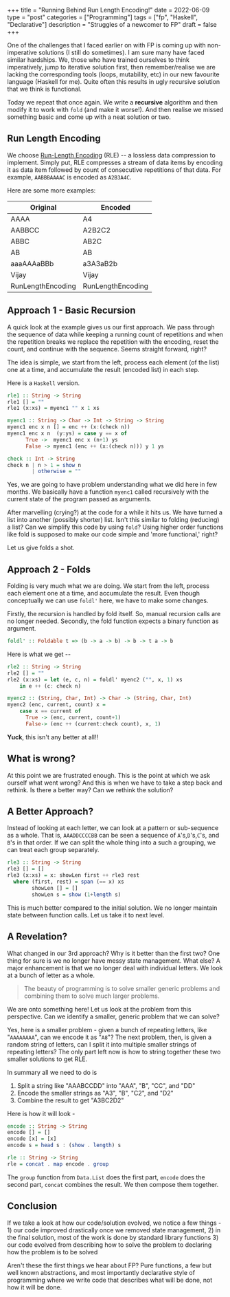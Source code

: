 +++
title       = "Running Behind Run Length Encoding!"
date        = 2022-06-09
type        = "post"
categories  = ["Programming"]
tags        = ["fp", "Haskell", "Declarative"]
description = "Struggles of a newcomer to FP"
draft       = false
+++

One of the challenges that I faced earlier on with FP is coming up with
non-imperative solutions (I still do sometimes). I am sure many have faced
similar hardships. We, those who have trained ourselves to think imperatively,
jump to iterative solution first, then remember/realise we are lacking the
corresponding tools (loops, mutability, etc) in our new favourite language
(Haskell for me). Quite often this results in ugly recursive solution that we
think is functional.

Today we repeat that once again. We write a __recursive__ algorithm and then
modify it to work with `fold` (and make it worse!). And then realise we missed
something basic and come up with a neat solution or two.

## Run Length Encoding 
We choose [Run-Length
Encoding](https://en.wikipedia.org/wiki/Run-length_encoding) (RLE) -- a lossless
data compression to implement. Simply put, RLE compresses a stream of data items
by encoding it as data item  followed by count of consecutive repetitions of
that data. For example, `AABBBAAAAC` is encoded as `A2B3A4C`.

Here are some more examples:

| Original          | Encoded           |
| -----------       | -----------       |
| AAAA              | A4                |
| AABBCC            | A2B2C2            |
| ABBC              | AB2C              |
| AB                | AB                |
| aaaAAAaBBb        | a3A3aB2b          |
| Vijay             | Vijay             |
| RunLengthEncoding | RunLengthEncoding |

## Approach 1 - Basic Recursion
A quick look at the example gives us our first approach. We pass through the
sequence of data while keeping a running count of repetitions and when the
repetition breaks we replace the repetition with the encoding, reset the count,
and continue with the sequence. Seems straight forward, right?

The idea is simple, we start from the left, process each element (of the list)
one at a time, and accumulate the result (encoded list) in each step.


Here is a `Haskell` version.

```Haskell
rle1 :: String -> String
rle1 [] = ""
rle1 (x:xs) = myenc1 "" x 1 xs

myenc1 :: String -> Char -> Int -> String -> String
myenc1 enc x n [] = enc ++ (x:(check n))
myenc1 enc x n  (y:ys) = case y == x of
      True ->  myenc1 enc x (n+1) ys
      False -> myenc1 (enc ++ (x:(check n))) y 1 ys

check :: Int -> String
check n | n > 1 = show n
        | otherwise = ""

```
Yes, we are going to have problem understanding what we did here in few months.
We basically have a function `myenc1` called recursively with the current state
of the program passed as arguments.

After marvelling (crying?) at the code for a while it hits us. We have turned a
list into another (possibly shorter) list. Isn't this similar to folding
(reducing) a list?  Can we simplify this code by using `fold`? Using higher
order functions like fold is supposed to make our code simple and 'more
functional,' right?

Let us give folds a shot.

## Approach 2 - Folds
Folding is very much what we are doing. We start from the left, process each
element one at a time, and accumulate the result. Even though conceptually we
can use `foldl'` here, we have to make some changes.

Firstly, the recursion is handled by fold itself. So, manual recursion calls are
no longer needed. Secondly, the fold function expects a binary function as
argument.

```Haskell
foldl' :: Foldable t => (b -> a -> b) -> b -> t a -> b
```
Here is what we get --

```Haskell
rle2 :: String -> String
rle2 [] = ""
rle2 (x:xs) = let (e, c, n) = foldl' myenc2 ("", x, 1) xs
    in e ++ (c: check n)

myenc2 :: (String, Char, Int) -> Char -> (String, Char, Int)
myenc2 (enc, current, count) x =
    case x == current of
      True -> (enc, current, count+1)
      False-> (enc ++ (current:check count), x, 1)
```

**Yuck**, this isn't any better at all!!


## What is wrong?
At this point we are frustrated enough. This is the point at which we ask
ourself what went wrong? And this is when we have to take a step back and
rethink. Is there a better way? Can we rethink the solution? 


## A Better Approach?
Instead of looking at each letter, we can look at a pattern or sub-sequence as a
whole. That is, `AAADDCCCCBB` can be seen a sequence of `A`'s,`D`'s,`C`'s, and
`B`'s in that order. If we can split the whole thing into a such a grouping, we
can treat each group separately.

```Haskell
rle3 :: String -> String
rle3 [] = []
rle3 (x:xs) = x: showLen first ++ rle3 rest
  where (first, rest) = span (== x) xs
        showLen [] = []
        showLen s = show (1+length s)
```

This is much better compared to the initial solution. We no longer maintain
state between function calls. Let us take it to next level.


##  A Revelation?
What changed in our 3rd approach? Why is it better than the first two? One thing
for sure is we no longer have messy state management. What else? A major
enhancement is that we no longer deal with individual letters. We look at a
bunch of letter as a whole.

>The beauty of programming is to solve smaller generic problems and combining
>them to solve much larger problems.

We are onto something here! Let us look at the problem from this perspective.
Can we identify a smaller, generic problem that we can solve?

Yes, here is a smaller problem - given a bunch of repeating letters, like
"`AAAAAAAA`", can we encode it as "`A8`"? The next problem, then, is
given a random string of letters, can I split it into multiple smaller strings
of repeating letters? The only part left now is  how to string together these
two smaller solutions to get RLE.

In summary all we need to do is

1. Split a string like "AAABCCDD" into "AAA", "B", "CC", and "DD"
2. Encode the smaller strings as "A3", "B", "C2", and "D2"
3. Combine the result to get "A3BC2D2"

Here is how it will look -

```Haskell
encode :: String -> String
encode [] = []
encode [x] = [x]
encode s = head s : (show . length) s

rle :: String -> String
rle = concat . map encode . group
```

The `group` function from `Data.List` does the first part, `encode` does the
second part, `concat` combines the result. We then compose them together.


## Conclusion
If we take a look at how our code/solution evolved, we notice a few things - 1)
our code improved drastically once we removed state management, 2) in the final
solution, most of the work is done by standard library functions 3) our code
evolved from describing how to solve the problem to declaring how the problem is
to be solved

Aren't these the first things we hear about FP? Pure functions, a few but
well known abstractions, and most importantly declarative style of
programming where we write code that describes what will be done, not how it
will be done.


